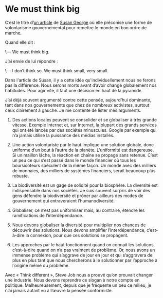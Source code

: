 # We must think big

C’est le titre d’[un article](http://www.newscientist.com/article/mg20026786.700-special-report-we-must-think-big-to-fight-environmental-disaster.html) de [Susan George](/2007/10/07/histoires-de-murs/) où elle préconise une forme de volontarisme gouvernemental pour remettre le monde en bon ordre de marche.

Quand elle dit :

\— We must think big.

J’ai envie de lui répondre :

\— I don’t think so. We must think small, very small.

Dans l'article de Susan, il y a cette idée qu'individuellement nous ne ferons pas la différence. Nous serons morts avant d’avoir changé globalement nos habitudes. Pour agir vite, il faut une décision en haut de la pyramide.

J’ai déjà souvent argumenté contre cette pensée, aujourd’hui dominante, tant dans nos gouvernements que chez de nombreux activistes, surtout ceux clairement à gauche. Je me contente de lister mes arguments.

1. Des actions locales peuvent se consolider et se globaliser à très grande vitesse. Exemple Internet et, sur Internet, la plupart des grands services qui ont été lancés par des sociétés minuscules. Google par exemple qui n’a jamais utilisé la puissance des médias installés.

2. Une action volontariste par le haut implique une solution globale, donc uniforme d’un bout à l’autre de la planète. L’uniformité est dangereuse. Si un maillon lâche, la réaction en chaîne se propage sans retenue. C’est un peu ce qui s’est passé dans le monde financier où tous les boursicoteurs spéculent de la même façon. Un monde avec des milliers de monnaies, des milliers de systèmes financiers, serait beaucoup plus robuste.

3. La biodiversité est un gage de solidité pour la biosphère. La diversité est indispensable dans nos sociétés. Je suis souvent surpris de voir des gens défendre la biodiversité et prôner par ailleurs des modes de gouvernement qui entraveraient l’humanodiversité.

4. Globaliser, ce n’est pas uniformiser mais, au contraire, étendre les ramifications de l’interdépendance.

5. Nous devons globaliser la diversité pour multiplier nos chances de découvrir des solutions. Nous devons amplifier l’interdépendance, c’est-à-dire la connexion, pour que ces solutions se propagent.

6. Les approches par le haut fonctionnent quand on connait les solutions, c’est-à-dire quand on n’a pas vraiment de problème. Or, nous avons un immense problème qui s’aggrave de jour en jour et qui s’aggravera de plus en plus tant que nous chercherons à le solutionner par l’approche à l’origine même du problème.

Avec « Think different », Steve Job nous a prouvé qu’on prouvait changer une industrie. Nous devons reprendre ce slogan à notre compte en politique. Malheureusement, depuis que je fréquente un peu ce milieu, je n’ai jamais autant vu à l’œuvre la pensée conformiste.